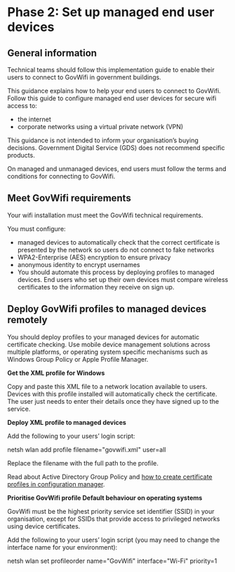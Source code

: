 # Phase 2: Set up managed end user devices

## General information

Technical teams should follow this implementation guide to enable their users to connect to GovWifi in government buildings.

This guidance explains how to help your end users to connect to GovWifi. Follow this guide to configure managed end user devices for secure wifi access to:

- the internet
- corporate networks using a virtual private network (VPN)

This guidance is not intended to inform your organisation’s buying decisions. Government Digital Service (GDS) does not recommend specific products.

On managed and unmanaged devices, end users must follow the terms and conditions for connecting to GovWifi.

## Meet GovWifi requirements

Your wifi installation must meet the GovWifi technical requirements.

You must configure:

- managed devices to automatically check that the correct certificate is presented by the network so users do not connect to fake networks
- WPA2-Enterprise (AES) encryption to ensure privacy
- anonymous identity to encrypt usernames
- You should automate this process by deploying profiles to managed devices. End users who set up their own devices must compare wireless certificates to the information they receive on sign up.

## Deploy GovWifi profiles to managed devices remotely

You should deploy profiles to your managed devices for automatic certificate checking. Use mobile device management solutions across multiple platforms, or operating system specific mechanisms such as Windows Group Policy or Apple Profile Manager.

**Get the XML profile for Windows**

Copy and paste this XML file to a network location available to users. Devices with this profile installed will automatically check the certificate. The user just needs to enter their details once they have signed up to the service.

**Deploy XML profile to managed devices**

Add the following to your users’ login script:

netsh wlan add profile filename="govwifi.xml" user=all

Replace the filename with the full path to the profile.

Read about Active Directory Group Policy and [how to create certificate profiles in configuration manager](https://docs.microsoft.com/en-us/previous-versions/system-center/system-center-2012-R2/dn270541(v=technet.10)).

**Prioritise GovWifi profile Default behaviour on operating systems**

GovWifi must be the highest priority service set identifier (SSID) in your organisation, except for SSIDs that provide access to privileged networks using device certificates.

Add the following to your users’ login script (you may need to change the interface name for your environment):

netsh wlan set profileorder name="GovWifi" interface="Wi-Fi" priority=1
